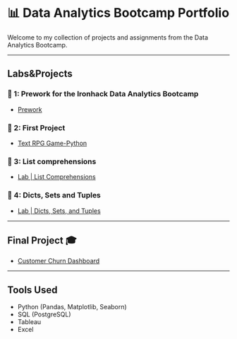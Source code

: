# 📊 Data Analytics Bootcamp Portfolio

Welcome to my collection of projects and assignments from the Data Analytics Bootcamp.

---

## Labs&Projects

### 📁 1: Prework for the Ironhack Data Analytics Bootcamp
- [Prework](https://github.com/Guilhermertp/data-prework)

### 📁 2: First Project
- [Text RPG Game-Python](https://github.com/Guilhermertp/Text_RPG_Game)

### 📁 3: List comprehensions
- [Lab | List Comprehensions](https://github.com/your-username/sql-project-week3)

### 📁 4: Dicts, Sets and Tuples
- [Lab | Dicts, Sets, and Tuples](https://github.com/Guilhermertp/lab-list-comprehensions)
---

## Final Project 🎓
- [Customer Churn Dashboard](https://github.com/your-username/final-project-churn-dashboard)

---

## Tools Used
- Python (Pandas, Matplotlib, Seaborn)
- SQL (PostgreSQL)
- Tableau
- Excel
